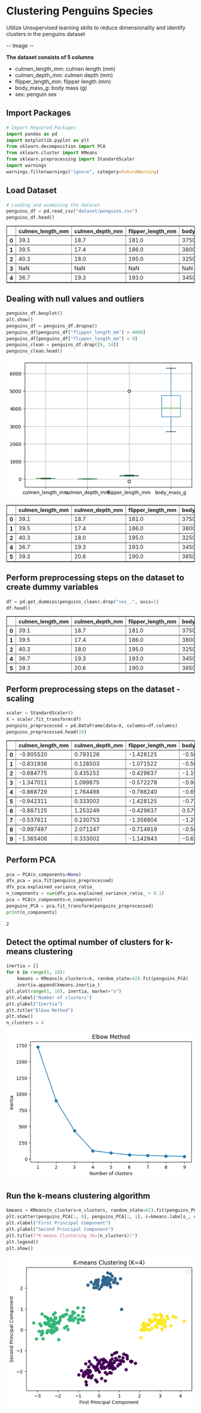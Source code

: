 # Clustering Penguins Species

Utilize Unsupervised learning skills to reduce dimensionality and identify clusters in the penguins dataset

-- Image --

**The dataset consists of 5 columns**

- culmen_length_mm: culmen length (mm)
- culmen_depth_mm: culmen depth (mm)
- flipper_length_mm: flipper length (mm)
- body_mass_g: body mass (g)
- sex: penguin sex


## Import Packages



```python
# Import Required Packages
import pandas as pd
import matplotlib.pyplot as plt
from sklearn.decomposition import PCA
from sklearn.cluster import KMeans
from sklearn.preprocessing import StandardScaler
import warnings
warnings.filterwarnings("ignore", category=FutureWarning)
```

## Load Dataset



```python
# Loading and examining the dataset
penguins_df = pd.read_csv("dataset/penguins.csv")
penguins_df.head()
```




<div>
<table border="1" class="dataframe">
  <thead>
    <tr style="text-align: right;">
      <th></th>
      <th>culmen_length_mm</th>
      <th>culmen_depth_mm</th>
      <th>flipper_length_mm</th>
      <th>body_mass_g</th>
      <th>sex</th>
    </tr>
  </thead>
  <tbody>
    <tr>
      <th>0</th>
      <td>39.1</td>
      <td>18.7</td>
      <td>181.0</td>
      <td>3750.0</td>
      <td>MALE</td>
    </tr>
    <tr>
      <th>1</th>
      <td>39.5</td>
      <td>17.4</td>
      <td>186.0</td>
      <td>3800.0</td>
      <td>FEMALE</td>
    </tr>
    <tr>
      <th>2</th>
      <td>40.3</td>
      <td>18.0</td>
      <td>195.0</td>
      <td>3250.0</td>
      <td>FEMALE</td>
    </tr>
    <tr>
      <th>3</th>
      <td>NaN</td>
      <td>NaN</td>
      <td>NaN</td>
      <td>NaN</td>
      <td>NaN</td>
    </tr>
    <tr>
      <th>4</th>
      <td>36.7</td>
      <td>19.3</td>
      <td>193.0</td>
      <td>3450.0</td>
      <td>FEMALE</td>
    </tr>
  </tbody>
</table>
</div>



## Dealing with null values and outliers



```python
penguins_df.boxplot()
plt.show()
penguins_df = penguins_df.dropna()
penguins_df[penguins_df["flipper_length_mm"] > 4000]
penguins_df[penguins_df["flipper_length_mm"] < 0]
penguins_clean = penguins_df.drop([9, 14])
penguins_clean.head()
```


    
![png](images/output_6_0.png)
    





<div>
<table border="1" class="dataframe">
  <thead>
    <tr style="text-align: right;">
      <th></th>
      <th>culmen_length_mm</th>
      <th>culmen_depth_mm</th>
      <th>flipper_length_mm</th>
      <th>body_mass_g</th>
      <th>sex</th>
    </tr>
  </thead>
  <tbody>
    <tr>
      <th>0</th>
      <td>39.1</td>
      <td>18.7</td>
      <td>181.0</td>
      <td>3750.0</td>
      <td>MALE</td>
    </tr>
    <tr>
      <th>1</th>
      <td>39.5</td>
      <td>17.4</td>
      <td>186.0</td>
      <td>3800.0</td>
      <td>FEMALE</td>
    </tr>
    <tr>
      <th>2</th>
      <td>40.3</td>
      <td>18.0</td>
      <td>195.0</td>
      <td>3250.0</td>
      <td>FEMALE</td>
    </tr>
    <tr>
      <th>4</th>
      <td>36.7</td>
      <td>19.3</td>
      <td>193.0</td>
      <td>3450.0</td>
      <td>FEMALE</td>
    </tr>
    <tr>
      <th>5</th>
      <td>39.3</td>
      <td>20.6</td>
      <td>190.0</td>
      <td>3650.0</td>
      <td>MALE</td>
    </tr>
  </tbody>
</table>
</div>



## Perform preprocessing steps on the dataset to create dummy variables



```python
df = pd.get_dummies(penguins_clean).drop("sex_.", axis=1)
df.head()
```




<div>
<table border="1" class="dataframe">
  <thead>
    <tr style="text-align: right;">
      <th></th>
      <th>culmen_length_mm</th>
      <th>culmen_depth_mm</th>
      <th>flipper_length_mm</th>
      <th>body_mass_g</th>
      <th>sex_FEMALE</th>
      <th>sex_MALE</th>
    </tr>
  </thead>
  <tbody>
    <tr>
      <th>0</th>
      <td>39.1</td>
      <td>18.7</td>
      <td>181.0</td>
      <td>3750.0</td>
      <td>False</td>
      <td>True</td>
    </tr>
    <tr>
      <th>1</th>
      <td>39.5</td>
      <td>17.4</td>
      <td>186.0</td>
      <td>3800.0</td>
      <td>True</td>
      <td>False</td>
    </tr>
    <tr>
      <th>2</th>
      <td>40.3</td>
      <td>18.0</td>
      <td>195.0</td>
      <td>3250.0</td>
      <td>True</td>
      <td>False</td>
    </tr>
    <tr>
      <th>4</th>
      <td>36.7</td>
      <td>19.3</td>
      <td>193.0</td>
      <td>3450.0</td>
      <td>True</td>
      <td>False</td>
    </tr>
    <tr>
      <th>5</th>
      <td>39.3</td>
      <td>20.6</td>
      <td>190.0</td>
      <td>3650.0</td>
      <td>False</td>
      <td>True</td>
    </tr>
  </tbody>
</table>
</div>



## Perform preprocessing steps on the dataset - scaling



```python
scaler = StandardScaler()
X = scaler.fit_transform(df)
penguins_preprocessed = pd.DataFrame(data=X, columns=df.columns)
penguins_preprocessed.head(10)
```




<div>
<table border="1" class="dataframe">
  <thead>
    <tr style="text-align: right;">
      <th></th>
      <th>culmen_length_mm</th>
      <th>culmen_depth_mm</th>
      <th>flipper_length_mm</th>
      <th>body_mass_g</th>
      <th>sex_FEMALE</th>
      <th>sex_MALE</th>
    </tr>
  </thead>
  <tbody>
    <tr>
      <th>0</th>
      <td>-0.905520</td>
      <td>0.793126</td>
      <td>-1.428125</td>
      <td>-0.569709</td>
      <td>-0.991031</td>
      <td>0.997001</td>
    </tr>
    <tr>
      <th>1</th>
      <td>-0.831938</td>
      <td>0.128503</td>
      <td>-1.071522</td>
      <td>-0.507579</td>
      <td>1.009050</td>
      <td>-1.003008</td>
    </tr>
    <tr>
      <th>2</th>
      <td>-0.684775</td>
      <td>0.435252</td>
      <td>-0.429637</td>
      <td>-1.191006</td>
      <td>1.009050</td>
      <td>-1.003008</td>
    </tr>
    <tr>
      <th>3</th>
      <td>-1.347011</td>
      <td>1.099875</td>
      <td>-0.572278</td>
      <td>-0.942487</td>
      <td>1.009050</td>
      <td>-1.003008</td>
    </tr>
    <tr>
      <th>4</th>
      <td>-0.868729</td>
      <td>1.764498</td>
      <td>-0.786240</td>
      <td>-0.693968</td>
      <td>-0.991031</td>
      <td>0.997001</td>
    </tr>
    <tr>
      <th>5</th>
      <td>-0.942311</td>
      <td>0.333002</td>
      <td>-1.428125</td>
      <td>-0.725033</td>
      <td>1.009050</td>
      <td>-1.003008</td>
    </tr>
    <tr>
      <th>6</th>
      <td>-0.887125</td>
      <td>1.253249</td>
      <td>-0.429637</td>
      <td>0.579691</td>
      <td>-0.991031</td>
      <td>0.997001</td>
    </tr>
    <tr>
      <th>7</th>
      <td>-0.537611</td>
      <td>0.230753</td>
      <td>-1.356804</td>
      <td>-1.253136</td>
      <td>1.009050</td>
      <td>-1.003008</td>
    </tr>
    <tr>
      <th>8</th>
      <td>-0.997497</td>
      <td>2.071247</td>
      <td>-0.714919</td>
      <td>-0.507579</td>
      <td>-0.991031</td>
      <td>0.997001</td>
    </tr>
    <tr>
      <th>9</th>
      <td>-1.365406</td>
      <td>0.333002</td>
      <td>-1.142843</td>
      <td>-0.631839</td>
      <td>1.009050</td>
      <td>-1.003008</td>
    </tr>
  </tbody>
</table>
</div>



## Perform PCA



```python
pca = PCA(n_components=None)
dfx_pca = pca.fit(penguins_preprocessed)
dfx_pca.explained_variance_ratio_
n_components = sum(dfx_pca.explained_variance_ratio_ > 0.1)
pca = PCA(n_components=n_components)
penguins_PCA = pca.fit_transform(penguins_preprocessed)
print(n_components)
```

    2


## Detect the optimal number of clusters for k-means clustering



```python
inertia = []
for k in range(1, 10):
    kmeans = KMeans(n_clusters=k, random_state=42).fit(penguins_PCA)
    inertia.append(kmeans.inertia_)
plt.plot(range(1, 10), inertia, marker="o")
plt.xlabel("Number of clusters")
plt.ylabel("Inertia")
plt.title("Elbow Method")
plt.show()
n_clusters = 4
```


    
![png](images/output_14_0.png)
    


## Run the k-means clustering algorithm



```python
kmeans = KMeans(n_clusters=n_clusters, random_state=42).fit(penguins_PCA)
plt.scatter(penguins_PCA[:, 0], penguins_PCA[:, 1], c=kmeans.labels_, cmap="viridis")
plt.xlabel("First Principal Component")
plt.ylabel("Second Principal Component")
plt.title(f"K-means Clustering (K={n_clusters})")
plt.legend()
plt.show()
```




    
![png](images/output_16_1.png)
    

